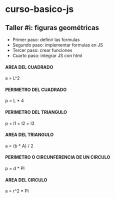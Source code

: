 # curso-basico-js

## Taller #i: figuras geométricas

- Primer paso: definir las formulas
- Segundo paso: implementar formulas en JS
- Tercer paso: crear funciones
- Cuarto paso: integrar JS con html

#### AREA DEL CUADRADO
a = L^2

#### PERIMETRO DEL CUADRADO
p = L * 4

#### PERIMETRO DEL TRIANGULO
p = l1 + l2 + l3
#### AREA DEL TRIANGULO
a = (b * A) / 2

#### PERIMETRO O CIRCUNFERENCIA DE UN CIRCULO
p = d * PI
#### AREA DEL CIRCULO
a = r^2 * PI

